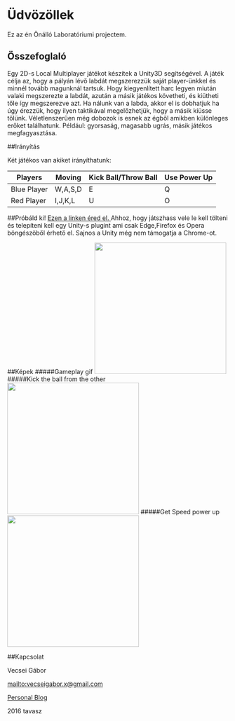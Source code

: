 # Üdvözöllek 

Ez az én Önálló Laboratóriumi projectem.

## Összefoglaló

Egy 2D-s Local Multiplayer játékot készítek a Unity3D segítségével.
A játék célja az, hogy a pályán lévő labdát megszerezzük saját player-ünkkel és minnél tovább magunknál tartsuk.
Hogy kiegyenlített harc legyen miután valaki megszerezte a labdát, 
azután a másik játékos követheti, és kiütheti tőle így megszerezve azt.
Ha nálunk van a labda, akkor el is dobhatjuk ha úgy érezzük, hogy ilyen taktikával megelőzhetjük,
hogy a másik kiüsse tőlünk.
Véletlenszerűen még dobozok is esnek az égből amikben különleges erőket találhatunk.
Például: gyorsaság, magasabb ugrás, másik játékos megfagyasztása.

##Irányítás

Két játékos van akiket irányíthatunk:

| Players     | Moving  | Kick Ball/Throw Ball | Use Power Up |
|-------------|---------|----------------------|--------------|
| Blue Player | W,A,S,D |           E          |       Q      |
| Red Player  | I,J,K,L |           U          |       O      |

##Próbáld ki!
[Ezen a linken éred el. ](https://gaborvecsei.itch.io/onlab)
Ahhoz, hogy játszhass vele le kell tölteni és telepíteni kell egy Unity-s plugint ami csak Edge,Firefox és Opera böngészöből érhető el. Sajnos a Unity még nem támogatja a Chrome-ot.

##Képek
#####Gameplay gif
<img  height=300 src="https://github.com/gaborvecsei/OnalloLaboratorium/blob/master/GameplayImages/Gameplay1.gif" />
#####Kick the ball from the other
<img  height=300 src="https://github.com/gaborvecsei/OnalloLaboratorium/blob/master/GameplayImages/BallKick.gif" />
#####Get Speed power up
<img  height=300 src="https://github.com/gaborvecsei/OnalloLaboratorium/blob/master/GameplayImages/GetSpeedPowerUp.gif" />

##Kapcsolat

Vecsei Gábor

<mailto:vecseigabor.x@gmail.com>

[Personal Blog][1]

2016 tavasz

[1]: http://gaborvecsei.wordpress.com
